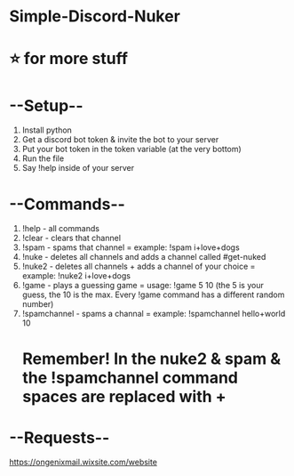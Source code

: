 # Simple-Discord-Nuker
# ⭐ for more stuff
# --Setup--
1. Install python
2. Get a discord bot token & invite the bot to your server
3. Put your bot token in the token variable (at the very bottom)
4. Run the file
5. Say !help inside of your server
# --Commands--
1. !help - all commands
2. !clear - clears that channel
3. !spam - spams that channel = example: !spam i+love+dogs
4. !nuke - deletes all channels and adds a channel called #get-nuked
5. !nuke2 - deletes all channels + adds a channel of your choice = example: !nuke2 i+love+dogs
6. !game - plays a guessing game = usage: !game 5 10 (the 5 is your guess, the 10 is the max. Every !game command has a different random number)
7. !spamchannel - spams a channal = example: !spamchannel hello+world 10
    # Remember! In the nuke2 & spam & the !spamchannel command spaces are replaced with +
# --Requests--
https://ongenixmail.wixsite.com/website
